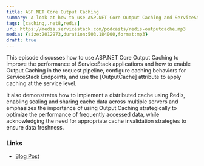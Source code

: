 ```yaml
---
title: ASP.NET Core Output Caching
summary: A look at how to use ASP.NET Core Output Caching and ServiceStack.Redis to cache the response of ServiceStack APIs in Redis
tags: [caching,.net8,redis]
url: https://media.servicestack.com/podcasts/redis-outputcache.mp3
media: {size:2012973,duration:503.184000,format:mp3}
draft: true
---
```


This episode discusses how to use ASP.NET Core Output Caching to improve the performance of 
ServiceStack applications and how to enable Output Caching in the request pipeline, 
configure caching behaviors for ServiceStack Endpoints, and use the [OutputCache] attribute to 
apply caching at the service level. 

It also demonstrates how to implement a distributed cache using Redis, enabling scaling and 
sharing cache data across multiple servers and emphasizes the importance of using Output Caching 
strategically to optimize the performance of frequently accessed data, while acknowledging the 
need for appropriate cache invalidation strategies to ensure data freshness.

### Links

- [Blog Post](/posts/redis-outputcache)